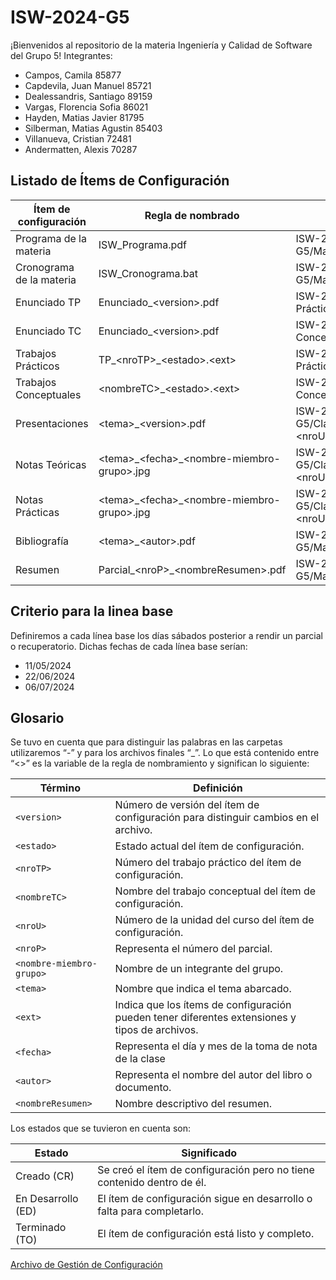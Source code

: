 # ISW-2024-G5
¡Bienvenidos al repositorio de la materia Ingeniería y Calidad de Software del Grupo 5!
Integrantes:
- Campos, Camila 85877
- Capdevila, Juan Manuel 85721
- Dealessandris, Santiago 89159
- Vargas, Florencia Sofia 86021
- Hayden, Matias Javier 81795
- Silberman, Matias Agustin 85403
- Villanueva, Cristian 72481
- Andermatten, Alexis 70287


## Listado de Ítems de Configuración
| Ítem de configuración       | Regla de nombrado                  | Ubicación                                |
|-----------------------------|-----------------------------------|-----------------------------------------|
| Programa de la materia      | ISW_Programa.pdf                  | ISW-2024-G5/Materiales/Programa         |
| Cronograma de la materia    | ISW_Cronograma.bat                | ISW-2024-G5/Materiales/Cronograma                  |
| Enunciado TP                | Enunciado_\<version>.pdf          | ISW-2024-G5/Trabajos-Prácticos/TP_\<noTP>|
| Enunciado TC                | Enunciado_\<version>.pdf         | ISW-2024-G5/Trabajos-Conceptuales/\<nombreTC>|
| Trabajos Prácticos          | TP_\<nroTP>_\<estado>.\<ext>          | ISW-2024-G5/Trabajos-Prácticos/\<nroTP>   |
| Trabajos Conceptuales       | \<nombreTC>_\<estado>.\<ext>         | ISW-2024-G5/Trabajos-Conceptuales/\<nombreTC>|
| Presentaciones              | \<tema>_\<version>.pdf     |ISW-2024-G5/Clases/Teóricas/Unidad-\<nroU>/Presentaciones|
| Notas Teóricas              | \<tema>\_\<fecha>\_\<nombre-miembro-grupo>.jpg| ISW-2024-G5/Clases/Teóricas/Unidad-\<nroU>/Notas-Teoricas|
|Notas Prácticas|\<tema>\_\<fecha>\_\<nombre-miembro-grupo>.jpg|ISW-2024-G5/Clases/Practicas/Unidad-\<nroU>|
|Bibliografía|\<tema>\_\<autor>.pdf|ISW-2024-G5/Materiales/Bibliografía|
|Resumen|Parcial_\<nroP>\_\<nombreResumen>.pdf|ISW-2024-G5/Materiales/Resúmenes|

## Criterio para la linea base
Definiremos a cada línea base los días sábados posterior a rendir un parcial o recuperatorio.
Dichas fechas de cada línea base serían:
- 11/05/2024
- 22/06/2024
- 06/07/2024

## Glosario

Se tuvo en cuenta que para distinguir las palabras en las carpetas utilizaremos “-” y para los archivos finales “_”. Lo que está contenido entre “<>” es la variable de la regla de nombramiento y significan lo siguiente:

| Término                | Definición                                                                                                    |
|------------------------|---------------------------------------------------------------------------------------------------------------|
| `<version>`            | Número de versión del ítem de configuración para distinguir cambios en el archivo.                            |
| `<estado>`             | Estado actual del ítem de configuración.                                                                       |
| `<nroTP>`              | Número del trabajo práctico del ítem de configuración.                                            |
| `<nombreTC>`          | Nombre del trabajo conceptual del ítem de configuración.                                        |
| `<nroU>`               | Número de la unidad del curso del ítem de configuración.                                           |
| `<nroP>`               | Representa el número del parcial.                                                      |
| `<nombre-miembro-grupo>` | Nombre de un integrante del grupo.                                    |
| `<tema>`               | Nombre que indica el tema abarcado.                                                                 |
| `<ext>`                | Indica que los ítems de configuración pueden tener diferentes extensiones y tipos de archivos.              |
| `<fecha>`              | Representa el día y mes de la toma de nota de la clase                 |
| `<autor>`              | Representa el nombre del autor del libro o documento.                              |
| `<nombreResumen>`     | Nombre descriptivo del resumen.|


Los estados que se tuvieron en cuenta son:

| Estado          | Significado                                                   |
|-----------------|---------------------------------------------------------------|
| Creado (CR)     | Se creó el ítem de configuración pero no tiene contenido dentro de él.           |
| En Desarrollo (ED) | El ítem de configuración sigue en desarrollo o falta para completarlo.          |
| Terminado (TO) | El ítem de configuración está listo y completo.                                  |


[Archivo de Gestión de Configuración](Trabajos-Prácticos/TP-4/TP_4_TO.pdf)

